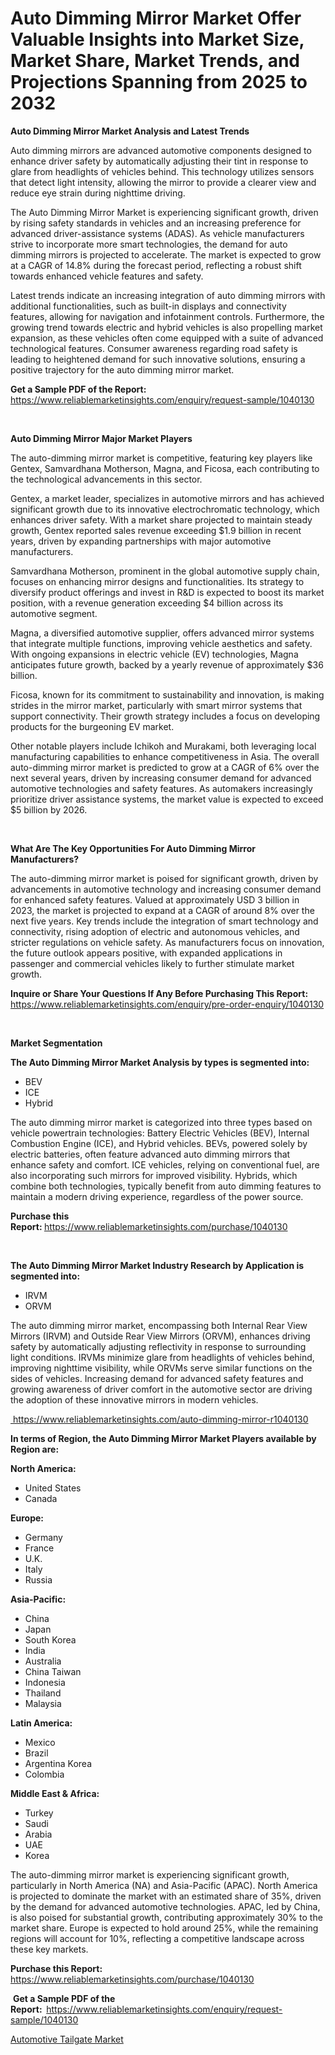 <p><h1>Auto Dimming Mirror Market Offer Valuable Insights into Market Size, Market Share, Market Trends, and Projections Spanning from 2025 to 2032</h1></p><p><strong>Auto Dimming Mirror Market Analysis and Latest Trends</strong></p>
<p><p>Auto dimming mirrors are advanced automotive components designed to enhance driver safety by automatically adjusting their tint in response to glare from headlights of vehicles behind. This technology utilizes sensors that detect light intensity, allowing the mirror to provide a clearer view and reduce eye strain during nighttime driving.</p><p>The Auto Dimming Mirror Market is experiencing significant growth, driven by rising safety standards in vehicles and an increasing preference for advanced driver-assistance systems (ADAS). As vehicle manufacturers strive to incorporate more smart technologies, the demand for auto dimming mirrors is projected to accelerate. The market is expected to grow at a CAGR of 14.8% during the forecast period, reflecting a robust shift towards enhanced vehicle features and safety.</p><p>Latest trends indicate an increasing integration of auto dimming mirrors with additional functionalities, such as built-in displays and connectivity features, allowing for navigation and infotainment controls. Furthermore, the growing trend towards electric and hybrid vehicles is also propelling market expansion, as these vehicles often come equipped with a suite of advanced technological features. Consumer awareness regarding road safety is leading to heightened demand for such innovative solutions, ensuring a positive trajectory for the auto dimming mirror market.</p></p>
<p><strong>Get a Sample PDF of the Report:&nbsp;</strong> <a href="https://www.reliablemarketinsights.com/enquiry/request-sample/1040130?utm_campaign=3047&utm_medium=2&utm_source=Github&utm_content=ia&utm_term=30032025&utm_id=auto-dimming-mirror">https://www.reliablemarketinsights.com/enquiry/request-sample/1040130</a></p>
<p>&nbsp;</p>
<p><strong>Auto Dimming Mirror Major Market Players</strong></p>
<p><p>The auto-dimming mirror market is competitive, featuring key players like Gentex, Samvardhana Motherson, Magna, and Ficosa, each contributing to the technological advancements in this sector. </p><p>Gentex, a market leader, specializes in automotive mirrors and has achieved significant growth due to its innovative electrochromatic technology, which enhances driver safety. With a market share projected to maintain steady growth, Gentex reported sales revenue exceeding $1.9 billion in recent years, driven by expanding partnerships with major automotive manufacturers.</p><p>Samvardhana Motherson, prominent in the global automotive supply chain, focuses on enhancing mirror designs and functionalities. Its strategy to diversify product offerings and invest in R&D is expected to boost its market position, with a revenue generation exceeding $4 billion across its automotive segment.</p><p>Magna, a diversified automotive supplier, offers advanced mirror systems that integrate multiple functions, improving vehicle aesthetics and safety. With ongoing expansions in electric vehicle (EV) technologies, Magna anticipates future growth, backed by a yearly revenue of approximately $36 billion.</p><p>Ficosa, known for its commitment to sustainability and innovation, is making strides in the mirror market, particularly with smart mirror systems that support connectivity. Their growth strategy includes a focus on developing products for the burgeoning EV market.</p><p>Other notable players include Ichikoh and Murakami, both leveraging local manufacturing capabilities to enhance competitiveness in Asia. The overall auto-dimming mirror market is predicted to grow at a CAGR of 6% over the next several years, driven by increasing consumer demand for advanced automotive technologies and safety features. As automakers increasingly prioritize driver assistance systems, the market value is expected to exceed $5 billion by 2026.</p></p>
<p>&nbsp;</p>
<p><strong>What Are The Key Opportunities For Auto Dimming Mirror Manufacturers?</strong></p>
<p><p>The auto-dimming mirror market is poised for significant growth, driven by advancements in automotive technology and increasing consumer demand for enhanced safety features. Valued at approximately USD 3 billion in 2023, the market is projected to expand at a CAGR of around 8% over the next five years. Key trends include the integration of smart technology and connectivity, rising adoption of electric and autonomous vehicles, and stricter regulations on vehicle safety. As manufacturers focus on innovation, the future outlook appears positive, with expanded applications in passenger and commercial vehicles likely to further stimulate market growth.</p></p>
<p><strong>Inquire or Share Your Questions If Any Before Purchasing This Report:</strong> <a href="https://www.reliablemarketinsights.com/enquiry/pre-order-enquiry/1040130?utm_campaign=3047&utm_medium=2&utm_source=Github&utm_content=ia&utm_term=30032025&utm_id=auto-dimming-mirror">https://www.reliablemarketinsights.com/enquiry/pre-order-enquiry/1040130</a></p>
<p>&nbsp;</p>
<p><strong>Market Segmentation</strong></p>
<p><strong>The Auto Dimming Mirror Market Analysis by types is segmented into:</strong></p>
<p><ul><li>BEV</li><li>ICE</li><li>Hybrid</li></ul></p>
<p><p>The auto dimming mirror market is categorized into three types based on vehicle powertrain technologies: Battery Electric Vehicles (BEV), Internal Combustion Engine (ICE), and Hybrid vehicles. BEVs, powered solely by electric batteries, often feature advanced auto dimming mirrors that enhance safety and comfort. ICE vehicles, relying on conventional fuel, are also incorporating such mirrors for improved visibility. Hybrids, which combine both technologies, typically benefit from auto dimming features to maintain a modern driving experience, regardless of the power source.</p></p>
<p><strong>Purchase this Report:&nbsp;</strong><a href="https://www.reliablemarketinsights.com/purchase/1040130?utm_campaign=3047&utm_medium=2&utm_source=Github&utm_content=ia&utm_term=30032025&utm_id=auto-dimming-mirror">https://www.reliablemarketinsights.com/purchase/1040130</a></p>
<p>&nbsp;</p>
<p><strong>The Auto Dimming Mirror Market Industry Research by Application is segmented into:</strong></p>
<p><ul><li>IRVM</li><li>ORVM</li></ul></p>
<p><p>The auto dimming mirror market, encompassing both Internal Rear View Mirrors (IRVM) and Outside Rear View Mirrors (ORVM), enhances driving safety by automatically adjusting reflectivity in response to surrounding light conditions. IRVMs minimize glare from headlights of vehicles behind, improving nighttime visibility, while ORVMs serve similar functions on the sides of vehicles. Increasing demand for advanced safety features and growing awareness of driver comfort in the automotive sector are driving the adoption of these innovative mirrors in modern vehicles.</p></p>
<p><a href="https://www.reliablemarketinsights.com/auto-dimming-mirror-r1040130?utm_campaign=3047&utm_medium=2&utm_source=Github&utm_content=ia&utm_term=30032025&utm_id=auto-dimming-mirror">&nbsp;https://www.reliablemarketinsights.com/auto-dimming-mirror-r1040130</a></p>
<p><strong>In terms of Region, the Auto Dimming Mirror Market Players available by Region are:</strong></p>
<p>
    <p> <strong> North America: </strong>
        <ul>
            <li>United States</li>
            <li>Canada</li>
        </ul>
        </p> 
    <p> <strong> Europe: </strong>
        <ul>
            <li>Germany</li>
            <li>France</li>
            <li>U.K.</li>
            <li>Italy</li>
            <li>Russia</li>
        </ul>
        </p> 
    <p> <strong> Asia-Pacific: </strong>
        <ul>
            <li>China</li>
            <li>Japan</li>
            <li>South Korea</li>
            <li>India</li>
            <li>Australia</li>
            <li>China Taiwan</li>
            <li>Indonesia</li>
            <li>Thailand</li>
            <li>Malaysia</li>
        </ul>
        </p> 
    <p> <strong> Latin America: </strong>
        <ul>
            <li>Mexico</li>
            <li>Brazil</li>
            <li>Argentina Korea</li>
            <li>Colombia</li>
        </ul>
        </p> 
    <p> <strong> Middle East & Africa: </strong>
        <ul>
            <li>Turkey</li>
            <li>Saudi</li>
            <li>Arabia</li>
            <li>UAE</li>
            <li>Korea</li>
        </ul>
    </p>
    </p>
<p><p>The auto-dimming mirror market is experiencing significant growth, particularly in North America (NA) and Asia-Pacific (APAC). North America is projected to dominate the market with an estimated share of 35%, driven by the demand for advanced automotive technologies. APAC, led by China, is also poised for substantial growth, contributing approximately 30% to the market share. Europe is expected to hold around 25%, while the remaining regions will account for 10%, reflecting a competitive landscape across these key markets.</p></p>
<p><strong>Purchase this Report: </strong><a href="https://www.reliablemarketinsights.com/purchase/1040130?utm_campaign=3047&utm_medium=2&utm_source=Github&utm_content=ia&utm_term=30032025&utm_id=auto-dimming-mirror">https://www.reliablemarketinsights.com/purchase/1040130</a></p>
<p>&nbsp;<strong>Get a Sample PDF of the Report:&nbsp;&nbsp;</strong><a href="https://www.reliablemarketinsights.com/enquiry/request-sample/1040130?utm_campaign=3047&utm_medium=2&utm_source=Github&utm_content=ia&utm_term=30032025&utm_id=auto-dimming-mirror">https://www.reliablemarketinsights.com/enquiry/request-sample/1040130</a></p>
<p><strong></strong></p>
<p><p><a href="https://github.com/ivvrgibi/Market-Research-Report-List-1/blob/main/automotive-tailgate-market.md?utm_campaign=3047&utm_medium=2&utm_source=Github&utm_content=ia&utm_term=30032025&utm_id=auto-dimming-mirror">Automotive Tailgate Market</a></p></p>
